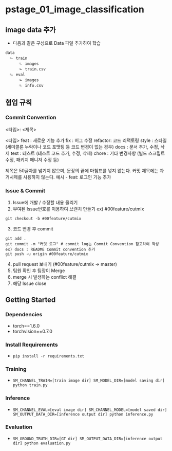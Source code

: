 # pstage_01_image_classification

## image data 추가
- 다음과 같은 구성으로 Data 파일 추가하여 학습
```
data
  ㄴ train
      ㄴ images
      ㄴ train.csv
  ㄴ eval
      ㄴ images
      ㄴ info.csv
```

## 협업 규칙
### Commit Convention
<타입>: <제목>

<타입>
  feat    : 새로운 기능 추가
  fix     : 버그 수정
  refactor: 코드 리팩토링
  style   : 스타일 (세미콜론 누락이나 코드 포맷팅 등 코드 변경이 없는 경우)
  docs    : 문서 추가, 수정, 삭제
  test    : 테스트 (테스트 코드 추가, 수정, 삭제)
  chore   : 기타 변경사항 (빌드 스크립트 수정, 패키지 매니저 수정 등)


제목은 50글자를 넘기지 않으며, 문장의 끝에 마침표를 넣지 않는다.
커밋 제목에는 과거시제를 사용하지 않는다.
예시 - feat: 로그인 기능 추가


### Issue & Commit
1. Issue에 개발 / 수정할 내용 올리기
2. 부여된 Issue번호를 이용하여 브랜치 만들기   ex) #00feature/cutmix
```
git checkout -b #00feature/cutmix
```
3. 코드 변경 후 commit
```
git add .
git commit -m "커밋 로그" # commit log는 Commit Convention 참고하여 작성    ex) docs : README Commit convention 추가
git push -u origin #00feature/cutmix
```
4. pull request 보내기 (#00feature/cutmix -> master)
5. 팀원 확인 후 팀장이 Merge
6. merge 시 발생하는 conflict 해결
7. 해당 Issue close



## Getting Started    
### Dependencies
- torch==1.6.0
- torchvision==0.7.0                                                              

### Install Requirements
- `pip install -r requirements.txt`

### Training
- `SM_CHANNEL_TRAIN=[train image dir] SM_MODEL_DIR=[model saving dir] python train.py`

### Inference
- `SM_CHANNEL_EVAL=[eval image dir] SM_CHANNEL_MODEL=[model saved dir] SM_OUTPUT_DATA_DIR=[inference output dir] python inference.py`

### Evaluation
- `SM_GROUND_TRUTH_DIR=[GT dir] SM_OUTPUT_DATA_DIR=[inference output dir] python evaluation.py`
